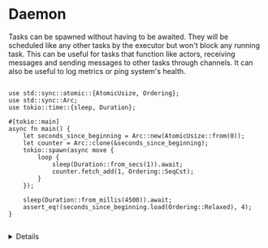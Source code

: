 # Daemon

Tasks can be spawned without having to be awaited. They will be scheduled like any other tasks by the executor but won't block any running task. This can be useful for tasks that function like actors, receiving messages and sending messages to other tasks through channels. It can also be useful to log metrics or ping system's health.

```rust,editable,compile_fail

use std::sync::atomic::{AtomicUsize, Ordering};
use std::sync::Arc;
use tokio::time::{sleep, Duration};

#[tokio::main]
async fn main() {
    let seconds_since_beginning = Arc::new(AtomicUsize::from(0));
    let counter = Arc::clone(&seconds_since_beginning);
    tokio::spawn(async move {
        loop {
            sleep(Duration::from_secs(1)).await;
            counter.fetch_add(1, Ordering::SeqCst);
        }
    });

    sleep(Duration::from_millis(4500)).await;
    assert_eq!(seconds_since_beginning.load(Ordering::Relaxed), 4);
}


```

<details>

* An async block is similar to a closure, but does not take any arguments. Its
  return value is a Future, similar to `async fn`. 

* It is good practice to make your deamons exit because some other blocking
  task might depend on them. Which would prevent your main thread from ever
  closing. You can use a `oneshot` channel to signal the task to terminate. You
  can also use the `ctrl+c` signal handler from `tokio` as an interrupt signal.

</details>
